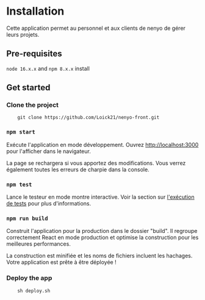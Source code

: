 # Installation

Cette application permet au personnel et aux clients de nenyo de gérer leurs projets.

## Pre-requisites

`node 16.x.x` and `npm 8.x.x` install

## Get started

### Clone the project

```shell
    git clone https://github.com/Loick21/nenyo-front.git
```

### `npm start`

Exécute l'application en mode développement.
Ouvrez [http://localhost:3000](http://localhost:3000) pour l'afficher dans le navigateur.

La page se rechargera si vous apportez des modifications.
Vous verrez également toutes les erreurs de charpie dans la console.

### `npm test`

Lance le testeur en mode montre interactive.
Voir la section sur [l'exécution de tests](https://facebook.github.io/create-react-app/docs/running-tests) pour plus d'informations.

### `npm run build`

Construit l'application pour la production dans le dossier "build".
Il regroupe correctement React en mode production et optimise la construction pour les meilleures performances.

La construction est minifiée et les noms de fichiers incluent les hachages.
Votre application est prête à être déployée !

### Deploy the app

```shell
    sh deploy.sh
```
